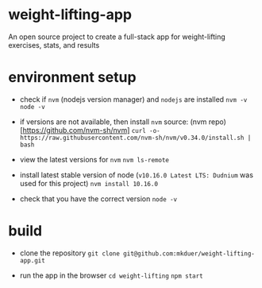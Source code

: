 # weight-lifting-app
An open source project to create a full-stack app for weight-lifting exercises, stats, and results

# environment setup

* check if `nvm` (nodejs version manager) and `nodejs` are installed
`nvm -v`
`node -v`

* if versions are not available, then install `nvm` source: (nvm repo)[https://github.com/nvm-sh/nvm]
`curl -o- https://raw.githubusercontent.com/nvm-sh/nvm/v0.34.0/install.sh | bash`

* view the latest versions for `nvm`
`nvm ls-remote`

* install latest stable version of node (`v10.16.0 Latest LTS: Dudnium` was used for this project)
`nvm install 10.16.0`

* check that you have the correct version
`node -v`


# build

* clone the repository 
`git clone git@github.com:mkduer/weight-lifting-app.git`

* run the app in the browser
`cd weight-lifting`
`npm start`